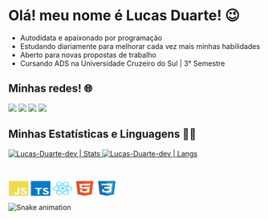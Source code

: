 # Olá! meu nome é Lucas Duarte! 😉

<ul>
    <li>Autodidata e apaixonado por programação</li>
    <li>Estudando diariamente para melhorar cada vez mais minhas habilidades</li>
    <li>Aberto para novas propostas de trabalho</li>
    <li>Cursando ADS na Universidade Cruzeiro do Sul | 3° Semestre</li>
</ul>

## Minhas redes! 🌐
    
<a href="https://www.twitch.tv/srsapi" target="_blank"><img src="https://img.shields.io/badge/Twitch-9146FF?style=for-the-badge&logo=twitch&logoColor=white" target="_blank"></a>
<a href="https://wa.link/w2deqn" target="_blank"><img src="https://img.shields.io/badge/WhatsApp-25D366?style=for-the-badge&logo=whatsapp&logoColor=white" target="_blank"></a>
<a href="https://www.instagram.com/lucas_duar32/" target="_blank"><img src="https://img.shields.io/badge/-Instagram-%23E4405F?style=for-the-badge&logo=instagram&logoColor=white" target="_blank"></a>
<a href="https://www.linkedin.com/in/lucas-duarte-ab65051b7/" target="_blank"><img src="https://img.shields.io/badge/-LinkedIn-%230077B5?style=for-the-badge&logo=linkedin&logoColor=white" target="_blank"></a>

## Minhas Estatísticas e Linguagens 👨‍💻

<p>
  <a href="https://github.com/Lucas-Duarte-dev">
    <img width="400px" src="https://github-readme-stats.vercel.app/api?username=Lucas-Duarte-dev&show_icons=true&theme=dracula" alt="Lucas-Duarte-dev | Stats" />
    <img width="400x" src="https://github-readme-stats.vercel.app/api/top-langs/?username=Lucas-Duarte-dev&langs_count=6&theme=dracula&layout=compact" alt="Lucas-Duarte-dev | Langs" />
 </a>
</p>


##

<div style="display: inline_block"><br>
  <img align="center" alt="Lucas-Js" height="30" width="40" src="https://raw.githubusercontent.com/devicons/devicon/master/icons/javascript/javascript-plain.svg">
  <img align="center" alt="Lucas-Ts" height="30" width="40" src="https://raw.githubusercontent.com/devicons/devicon/master/icons/typescript/typescript-plain.svg">
  <img align="center" alt="Lucas-React" height="30" width="40" src="https://raw.githubusercontent.com/devicons/devicon/master/icons/react/react-original.svg">
  <img align="center" alt="Lucas-HTML" height="30" width="40" src="https://raw.githubusercontent.com/devicons/devicon/master/icons/html5/html5-original.svg">
  <img align="center" alt="Lucas-CSS" height="30" width="40" src="https://raw.githubusercontent.com/devicons/devicon/master/icons/css3/css3-original.svg">
</div>

![Snake animation](https://github.com/Lucas-Duarte-dev/Lucas-Duarte-dev/blob/output/github-contribution-grid-snake.svg)
